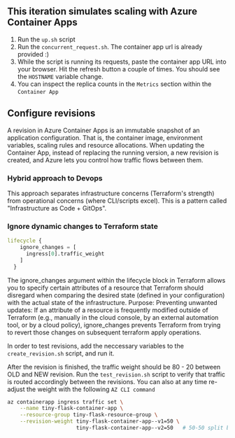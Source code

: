 ## This iteration simulates scaling with Azure Container Apps

1) Run the `up.sh` script 
2) Run the `concurrent_request.sh`. The container app url is already provided :)
3) While the script is running its requests, paste the container app URL into your browser. Hit the refresh button a couple of times. You should see the `HOSTNAME` variable change.
4) You can inspect the replica counts in the `Metrics` section within the `Container App`



## Configure revisions
A revision in Azure Container Apps is an immutable snapshot of an application configuration. That is, the container image, environment variables, scaling rules and resource allocations. 
When updating the Container App, instead of replacing the running version, a new revision is created, and Azure lets you control how traffic flows between them. 

### Hybrid approach to Devops 
This approach separates infrastructure concerns (Terraform's strength) from operational concerns (where CLI/scripts excel). 
This is a pattern called "Infrastructure as Code + GitOps".



### Ignore dynamic changes to Terraform state

```terraform
lifecycle {
    ignore_changes = [
      ingress[0].traffic_weight
    ]
  }
```
The ignore_changes argument within the lifecycle block in Terraform allows you to specify certain attributes of a resource that Terraform should disregard when comparing the desired state (defined in your configuration) with the actual state of the infrastructure.
Purpose:
Preventing unwanted updates:
If an attribute of a resource is frequently modified outside of Terraform (e.g., manually in the cloud console, by an external automation tool, or by a cloud policy), ignore_changes prevents Terraform from trying to revert those changes on subsequent terraform apply operations.

In order to test revisions, add the neccessary variables to  the `create_revision.sh` script, and run it. 

After the revision is finished, the traffic weight should be 80 - 20 between OLD and NEW revision. 
Run the `test_revision.sh` script to verify that traffic is routed accordingly between the revisions. 
You can also at any time re-adjust the weight with the following `AZ CLI command`
```bash
az containerapp ingress traffic set \
    --name tiny-flask-container-app \
    --resource-group tiny-flask-resource-group \
    --revision-weight tiny-flask-container-app--v1=50 \
                      tiny-flask-container-app--v2=50   # 50-50 split between revisions
```